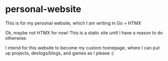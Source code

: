 # personal-website
This is for my personal website, which I am writing in Go + HTMX

Ok, maybe not HTMX for now! This is a static site until I have a reason to do
otherwise.

I intend for this website to become my custom homepage, where I can put up
projects, devlogs/blogs, and games as I please :)
